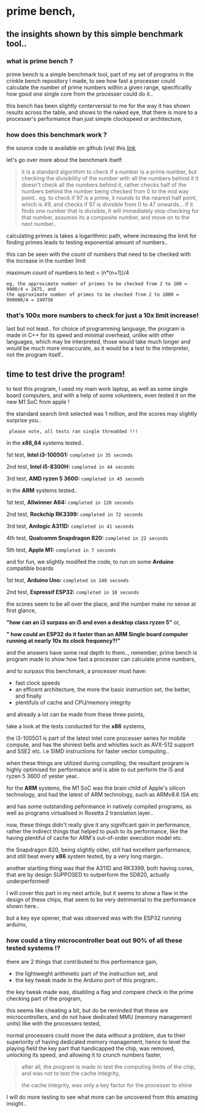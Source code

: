 # prime bench, 
## the insights shown by this simple benchmark tool..

### what is prime bench ?
prime bench is a simple benchmark tool, part of my set of programs in the crinkle bench repository I made, to see how fast a processer could calculate the number of prime numbers within a given range, 
specificallly how good one single core from the processer could do it..

this bench has been slightly conterversial to me for the way it has shown results across the table, 
and shows to the naked eye, that there is more to a processer's performance than just simple clockspeed or architecture,

### how does this benchmark work ?

the source code is available on github (via) this [link](https://github.com/ZephyrLabs/Crinkle-bench/prime_bench/)

let's go over more about the benchmark itself:
> it is a standard algorithim to check if a number is a prime number, but checking the divisibility of the number with all the numbers behind it
> it doesn't check all the numbers behind it, rather checks half of the numbers behind the number being checked from 0 to the mid way point..
> eg. to check if 97 is a prime, it rounds to the nearest half point, which is 49, and checks if 97 is divisible from 0 to 47 onwards...
> if it finds one number that is divisible, it will immediately stop checking for that number, assumes its a composite number, and move on to the next number..

calculating primes is takes a logarithmic path, where increasing the limit for finding primes leads to testing exponential amount of numbers..

this can be seen with the count of numbers that need to be checked with the increase in the number limit

maximum count of numbers to test = (n*(n+1))/4

```
eg, the approximate number of primes to be checked from 2 to 100 = 9900/4 = 2475, and 
the approximate number of primes to be checked from 2 to 1000 = 999000/4 = 249750
```

### that's 100x more numbers to check for just a 10x limit increase!


last but not least.. for choice of programming language, 
the program is made in C++ for its speed and minimal overhead,
unlike with other languages, which may be interpreted, 
those would take much longer and would be much more innaccurate, as it would be a test to the interpreter, not the program itself..

## time to test drive the program!

to test this program, I used my main work laptop, as well as some single board computers, and with a help of some volunteers, even tested it on the new M1 SoC from apple ! 

the standard search limit selected was 1 million,
and the scores may slightly surprise you.. 

``` please note, all tests ran single threadded !!!```

in the **x86_64** systems tested..

1st test, **Intel i3-1005G1:**
`completed in 35 seconds`

2nd test, **Intel i5-8300H:**
`completed in 44 seconds`

3rd test, **AMD ryzen 5 3600:**
`completed in 45 seconds`

in the **ARM** systems tested..

1st test, **Allwinner A64:**
`completed in 120 seconds`

2nd test, **Rockchip RK3399:**
`completed in 72 seconds`

3rd test, **Amlogic A311D:**
`completed in 41 seconds`

4th test, **Qualcomm Snapdragon 820:**
`completed in 22 seconds`

5th test, **Apple M1:**
`completed in 7 seconds`

and for fun, we slightly modifed the code, to run on some **Arduino** compatible boards

1st test, **Arduino Uno:** 
`completed in 240 seconds`

2nd test, **Espressif ESP32:**
`completed in 10 seconds`

the scores seem to be all over the place, and the number make no sense at first glance,

**"how can an i3 surpass an i5 and even a desktop class ryzen 5"** or, 

**" how could an ESP32 do it faster than an ARM Single board computer running at nearly 10x its clock frequency?!"**

and the answers have some real depth to them.., 
remember, prime bench is program made to show how fast a processer can calculate prime numbers, 

and to surpass this benchmark, a processer must have:
* fast clock speeds  
* an efficent architecture, the more the basic instruction set, the better, and finally
* plentifuls of cache and CPU/memory integrity

and already a lot can be made from these three points,

take a look at the tests conducted for the **x86** systems,

the i3-1005G1 is part of the latest intel core processer series for mobile compute, 
and has the shiniest bells and whistles such as AVX-512 support and SSE2 etc.
i.e SIMD instructions for faster vector computing..

when these things are utilized during compiling, the resultant program is highly optimised for performance and is able to out perform the i5 and ryzen 5 3600 of yester year..

for the **ARM** systems,
the M1 SoC was the brain child of Apple's silicon technology,
and had the latest of ARM technology, such as ARMv8.6 ISA etc

and has some outstanding peformance in natively compiled programs, as well as programs virtualised in Rosetta 2 translation layer..

now, these things didn't really give it any significant gain in performance, rather the indirect things that helped to push to its performance, like the having plentiful of cache for ARM's out-of-order execution model etc.

the Snapdragon 820, being slightly older, still had excellent performance, and still beat every **x86** system tested, by a very long margin..

another startling thing was that the A311D and RK3399, both having cores, that are by design SUPPOSED to outperform the SD820, actually underperformed!

I will cover this part in my next article, but it seems to show a flaw in the design of these chips, that seem to be very detrimental to the performance shown here..

but a key eye opener, that was observed was with the ESP32 running arduino,
### how could a tiny microcontroller beat out 90% of all these tested systems !?

there are 2 things that contributed to this performance gain,
* the lightweight arithmetic part of the instruction set, and 
* the key tweak made in the Arduino port of this program..

the key tweak made was, disabling a flag and compare check in the prime checking part of the program, 

this seems like cheating a bit, 
but do be reminded that these are microcontrollers, and do not have dedicated MMU (memory management units) like with the processers tested,

normal processers could move the data without a problem, due to their superiority of having dedicated memory management, hence to level the playing field 
the key part that handicapped the chip, was removed, unlocking its speed, and allowing it to crunch numbers faster, 

> after all, the program is made to test the computing limits of the chip, and was not to test the cache integrity, 

> the cache integrity, was only a key factor for the processer to shine

I will do more testing to see what more can be uncovered from this amazing insight..
